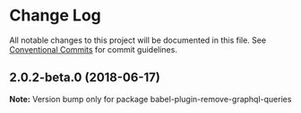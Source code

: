 # Change Log

All notable changes to this project will be documented in this file.
See [Conventional Commits](https://conventionalcommits.org) for commit guidelines.

<a name="2.0.2-beta.0"></a>
## 2.0.2-beta.0 (2018-06-17)

**Note:** Version bump only for package babel-plugin-remove-graphql-queries
